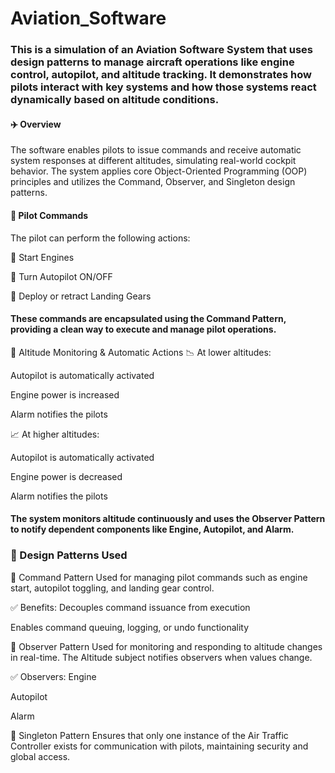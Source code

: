 # Aviation_Software
### This is a simulation of an Aviation Software System that uses design patterns to manage aircraft operations like engine control, autopilot, and altitude tracking. It demonstrates how pilots interact with key systems and how those systems react dynamically based on altitude conditions.

#### ✈️ Overview
The software enables pilots to issue commands and receive automatic system responses at different altitudes, simulating real-world cockpit behavior. The system applies core Object-Oriented Programming (OOP) principles and utilizes the Command, Observer, and Singleton design patterns.

#### 🔧 Pilot Commands
The pilot can perform the following actions:

🔄 Start Engines

🤖 Turn Autopilot ON/OFF

🛬 Deploy or retract Landing Gears

#### These commands are encapsulated using the Command Pattern, providing a clean way to execute and manage pilot operations.

📡 Altitude Monitoring & Automatic Actions
📉 At lower altitudes:

Autopilot is automatically activated

Engine power is increased

Alarm notifies the pilots

📈 At higher altitudes:

Autopilot is automatically activated

Engine power is decreased

Alarm notifies the pilots

#### The system monitors altitude continuously and uses the Observer Pattern to notify dependent components like Engine, Autopilot, and Alarm.

### 👥 Design Patterns Used
🧭 Command Pattern
Used for managing pilot commands such as engine start, autopilot toggling, and landing gear control.

✅ Benefits:
Decouples command issuance from execution

Enables command queuing, logging, or undo functionality

🔄 Observer Pattern
Used for monitoring and responding to altitude changes in real-time. The Altitude subject notifies observers when values change.

✅ Observers:
Engine

Autopilot

Alarm

🔐 Singleton Pattern
Ensures that only one instance of the Air Traffic Controller exists for communication with pilots, maintaining security and global access.

 
 
 
